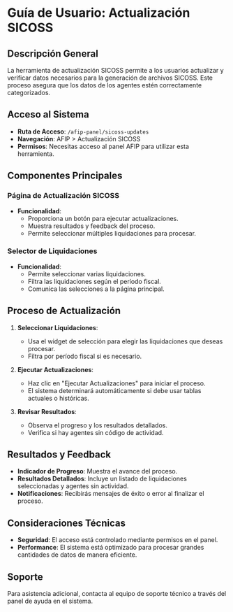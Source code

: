 # Guía de Usuario: Actualización SICOSS

## Descripción General

La herramienta de actualización SICOSS permite a los usuarios actualizar y verificar datos necesarios para la generación de archivos SICOSS. Este proceso asegura que los datos de los agentes estén correctamente categorizados.

## Acceso al Sistema

- **Ruta de Acceso**: `/afip-panel/sicoss-updates`
- **Navegación**: AFIP > Actualización SICOSS
- **Permisos**: Necesitas acceso al panel AFIP para utilizar esta herramienta.

## Componentes Principales

### Página de Actualización SICOSS

- **Funcionalidad**: 
  - Proporciona un botón para ejecutar actualizaciones.
  - Muestra resultados y feedback del proceso.
  - Permite seleccionar múltiples liquidaciones para procesar.

### Selector de Liquidaciones

- **Funcionalidad**:
  - Permite seleccionar varias liquidaciones.
  - Filtra las liquidaciones según el período fiscal.
  - Comunica las selecciones a la página principal.

## Proceso de Actualización

1. **Seleccionar Liquidaciones**: 
   - Usa el widget de selección para elegir las liquidaciones que deseas procesar.
   - Filtra por período fiscal si es necesario.

2. **Ejecutar Actualizaciones**:
   - Haz clic en "Ejecutar Actualizaciones" para iniciar el proceso.
   - El sistema determinará automáticamente si debe usar tablas actuales o históricas.

3. **Revisar Resultados**:
   - Observa el progreso y los resultados detallados.
   - Verifica si hay agentes sin código de actividad.

## Resultados y Feedback

- **Indicador de Progreso**: Muestra el avance del proceso.
- **Resultados Detallados**: Incluye un listado de liquidaciones seleccionadas y agentes sin actividad.
- **Notificaciones**: Recibirás mensajes de éxito o error al finalizar el proceso.

## Consideraciones Técnicas

- **Seguridad**: El acceso está controlado mediante permisos en el panel.
- **Performance**: El sistema está optimizado para procesar grandes cantidades de datos de manera eficiente.

## Soporte

Para asistencia adicional, contacta al equipo de soporte técnico a través del panel de ayuda en el sistema. 
